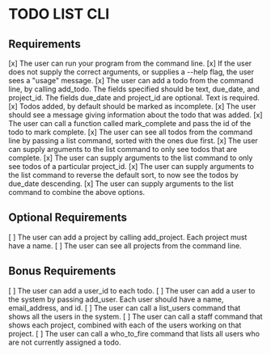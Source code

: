 # TODO LIST CLI
## Requirements
[x] The user can run your program from the command line.
[x] If the user does not supply the correct arguments, or supplies a --help flag, the user sees a "usage" message. 
[x] The user can add a todo from the command line, by calling add_todo. The fields specified should be text, due_date, and project_id. The fields due_date and project_id are optional. Text is required.
[x] Todos added, by default should be marked as incomplete.
[x] The user should see a message giving information about the todo that was added.
[x] The user can call a function called mark_complete and pass the id of the todo to mark complete. 
[x] The user can see all todos from the command line by passing a list command, sorted with the ones due first. 
[x] The user can supply arguments to the list command to only see todos that are complete. 
[x] The user can supply arguments to the list command to only see todos of a particular project_id. 
[x] The user can supply arguments to the list command to reverse the default sort, to now see the todos by due_date descending.
[x] The user can supply arguments to the list command to combine the above options.

## Optional Requirements
[ ] The user can add a project by calling add_project. Each project must have a name. 
[ ] The user can see all projects from the command line.

## Bonus Requirements
[ ] The user can add a user_id to each todo. 
[ ] The user can add a user to the system by passing add_user. Each user should have a name, email_address, and id. 
[ ] The user can call a list_users command that shows all the users in the system.
[ ] The user can call a staff command that shows each project, combined with each of the users working on that project.
[ ] The user can call a who_to_fire command that lists all users who are not currently assigned a todo.